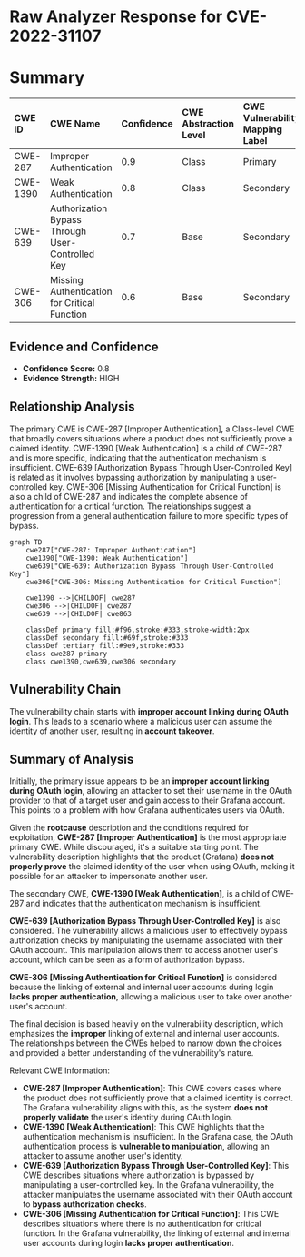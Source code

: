 # Raw Analyzer Response for CVE-2022-31107

# Summary
| CWE ID  | CWE Name                                                                  | Confidence | CWE Abstraction Level | CWE Vulnerability Mapping Label | CWE-Vulnerability Mapping Notes |
| :-------- | :------------------------------------------------------------------------ | :--------- | :---------------------- | :------------------------------ | :------------------------------ |
| CWE-287   | Improper Authentication                                                   | 0.9        | Class                   | Primary                           | Discouraged                   |
| CWE-1390  | Weak Authentication                                                     | 0.8        | Class                   | Secondary                         | Allowed-with-Review           |
| CWE-639   | Authorization Bypass Through User-Controlled Key                        | 0.7        | Base                    | Secondary                         | Allowed                       |
| CWE-306   | Missing Authentication for Critical Function                            | 0.6        | Base                    | Secondary                         | Allowed                       |

## Evidence and Confidence

*   **Confidence Score:** 0.8
*   **Evidence Strength:** HIGH

## Relationship Analysis
The primary CWE is CWE-287 [Improper Authentication], a Class-level CWE that broadly covers situations where a product does not sufficiently prove a claimed identity. CWE-1390 [Weak Authentication] is a child of CWE-287 and is more specific, indicating that the authentication mechanism is insufficient. CWE-639 [Authorization Bypass Through User-Controlled Key] is related as it involves bypassing authorization by manipulating a user-controlled key. CWE-306 [Missing Authentication for Critical Function] is also a child of CWE-287 and indicates the complete absence of authentication for a critical function. The relationships suggest a progression from a general authentication failure to more specific types of bypass.

```mermaid
graph TD
    cwe287["CWE-287: Improper Authentication"]
    cwe1390["CWE-1390: Weak Authentication"]
    cwe639["CWE-639: Authorization Bypass Through User-Controlled Key"]
    cwe306["CWE-306: Missing Authentication for Critical Function"]

    cwe1390 -->|CHILDOF| cwe287
    cwe306 -->|CHILDOF| cwe287
    cwe639 -->|CHILDOF| cwe863

    classDef primary fill:#f96,stroke:#333,stroke-width:2px
    classDef secondary fill:#69f,stroke:#333
    classDef tertiary fill:#9e9,stroke:#333
    class cwe287 primary
    class cwe1390,cwe639,cwe306 secondary
```

## Vulnerability Chain
The vulnerability chain starts with **improper account linking during OAuth login**. This leads to a scenario where a malicious user can assume the identity of another user, resulting in **account takeover**.

## Summary of Analysis
Initially, the primary issue appears to be an **improper account linking during OAuth login**, allowing an attacker to set their username in the OAuth provider to that of a target user and gain access to their Grafana account. This points to a problem with how Grafana authenticates users via OAuth.

Given the **rootcause** description and the conditions required for exploitation, **CWE-287 [Improper Authentication]** is the most appropriate primary CWE. While discouraged, it's a suitable starting point. The vulnerability description highlights that the product (Grafana) **does not properly prove** the claimed identity of the user when using OAuth, making it possible for an attacker to impersonate another user.

The secondary CWE, **CWE-1390 [Weak Authentication]**, is a child of CWE-287 and indicates that the authentication mechanism is insufficient.

**CWE-639 [Authorization Bypass Through User-Controlled Key]** is also considered. The vulnerability allows a malicious user to effectively bypass authorization checks by manipulating the username associated with their OAuth account. This manipulation allows them to access another user's account, which can be seen as a form of authorization bypass.

**CWE-306 [Missing Authentication for Critical Function]** is considered because the linking of external and internal user accounts during login **lacks proper authentication**, allowing a malicious user to take over another user's account.

The final decision is based heavily on the vulnerability description, which emphasizes the **improper** linking of external and internal user accounts. The relationships between the CWEs helped to narrow down the choices and provided a better understanding of the vulnerability's nature.

Relevant CWE Information:
*   **CWE-287 [Improper Authentication]**: This CWE covers cases where the product does not sufficiently prove that a claimed identity is correct. The Grafana vulnerability aligns with this, as the system **does not properly validate** the user's identity during OAuth login.
*   **CWE-1390 [Weak Authentication]**: This CWE highlights that the authentication mechanism is insufficient. In the Grafana case, the OAuth authentication process is **vulnerable to manipulation**, allowing an attacker to assume another user's identity.
*   **CWE-639 [Authorization Bypass Through User-Controlled Key]**: This CWE describes situations where authorization is bypassed by manipulating a user-controlled key. In the Grafana vulnerability, the attacker manipulates the username associated with their OAuth account to **bypass authorization checks**.
*   **CWE-306 [Missing Authentication for Critical Function]**: This CWE describes situations where there is no authentication for critical function. In the Grafana vulnerability, the linking of external and internal user accounts during login **lacks proper authentication**.